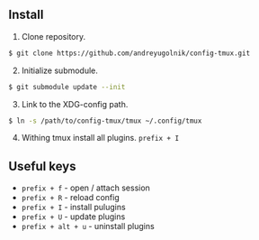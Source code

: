 ## Install

1. Clone repository.
```sh
$ git clone https://github.com/andreyugolnik/config-tmux.git
```

2. Initialize submodule.
```sh
$ git submodule update --init
```

3. Link to the XDG-config path.
```sh
$ ln -s /path/to/config-tmux/tmux ~/.config/tmux
```

4. Withing tmux install all plugins.
`prefix + I`


## Useful keys
- `prefix + f` - open / attach session
- `prefix + R` - reload config
- `prefix + I` - install pulugins
- `prefix + U` - update plugins
- `prefix + alt + u` - uninstall plugins
